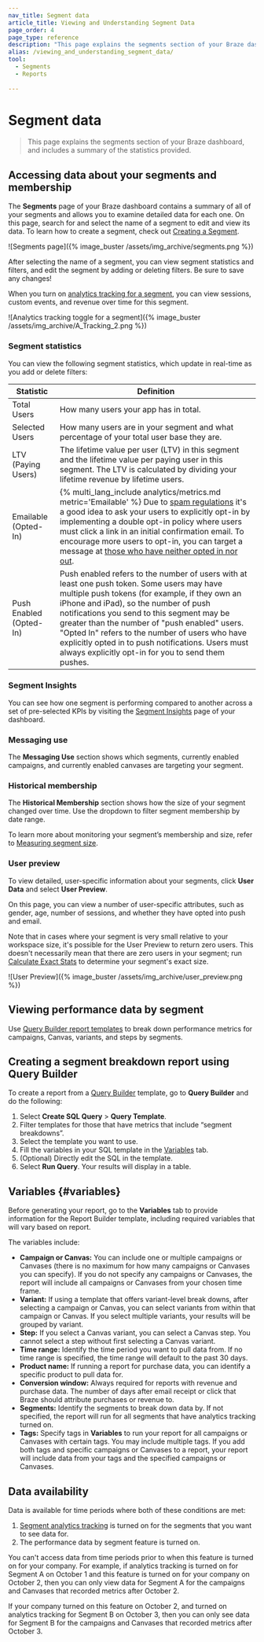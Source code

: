 ```yaml
---
nav_title: Segment data
article_title: Viewing and Understanding Segment Data
page_order: 4
page_type: reference
description: "This page explains the segments section of your Braze dashboard, and includes a summary of the statistics provided."
alias: /viewing_and_understanding_segment_data/
tool: 
  - Segments
  - Reports
  
---
```

# Segment data

> This page explains the segments section of your Braze dashboard, and includes a summary of the statistics provided.

## Accessing data about your segments and membership

The **Segments** page of your Braze dashboard contains a summary of all of your segments and allows you to examine detailed data for each one. On this page, search for and select the name of a segment to edit and view its data. To learn how to create a segment, check out [Creating a Segment]({{site.baseurl}}/user_guide/engagement_tools/segments/creating_a_segment/#creating-a-segment).

![Segments page]({% image_buster /assets/img_archive/segments.png %})

After selecting the name of a segment, you can view segment statistics and filters, and edit the segment by adding or deleting filters. Be sure to save any changes!

When you turn on [analytics tracking for a segment]({{site.baseurl}}/user_guide/analytics/tracking/segment_analytics_tracking/), you can view sessions, custom events, and revenue over time for this segment.

![Analytics tracking toggle for a segment]({% image_buster /assets/img_archive/A_Tracking_2.png %})

### Segment statistics

You can view the following segment statistics, which update in real-time as you add or delete filters:

<style>
    .no-split {
        word-break: keep-all;
    }
</style>

<table>
    <thead>
        <tr>
            <th>Statistic</th>
            <th>Definition</th>
        </tr>
    </thead>
    <tbody>
        <tr>
            <td class="no-split">Total Users</td>
            <td class="no-split">How many users your app has in total.</td>
        </tr>
        <tr>
            <td class="no-split">Selected Users</td>
            <td class="no-split">How many users are in your segment and what percentage of your total user base they are.</td>
        </tr>
        <tr>
            <td class="no-split">LTV (Paying Users)</td>
            <td class="no-split">The lifetime value per user (LTV) in this segment and the lifetime value per paying user in this segment. The LTV is calculated by dividing your lifetime revenue by lifetime users.</td>
        </tr>
        <tr>
            <td class="no-split">Emailable (Opted-In)</td>
            <td class="no-split">{% multi_lang_include analytics/metrics.md metric='Emailable' %} Due to <a href="/docs/help/best_practices/spam_regulations/#spam-regulationsspam regulations">spam regulations</a> it's a good idea to ask your users to explicitly opt-in by implementing a double opt-in policy where users must click a link in an initial confirmation email. To encourage more users to opt-in, you can target a message at <a href="/docs/user_guide/message_building_by_channel/email/managing_user_subscriptions/#segmenting-by-user-subscriptions">those who have neither opted in nor out</a>.</td>
        </tr>
        <tr>
            <td class="no-split">Push Enabled (Opted-In)</td>
            <td class="no-split">Push enabled refers to the number of users with at least one push token. Some users may have multiple push tokens (for example, if they own an iPhone and iPad), so the number of push notifications you send to this segment may be greater than the number of "push enabled" users. "Opted In" refers to the number of users who have explicitly opted in to push notifications. Users must always explicitly opt-in for you to send them pushes.</td>
        </tr>
    </tbody>
</table>

### Segment Insights

You can see how one segment is performing compared to another across a set of pre-selected KPIs by visiting the [Segment Insights]({{site.baseurl}}/user_guide/engagement_tools/segments/segment_insights/) page of your dashboard.

### Messaging use
The **Messaging Use** section shows which segments, currently enabled campaigns, and currently enabled canvases are targeting your segment.

### Historical membership

The **Historical Membership** section shows how the size of your segment changed over time. Use the dropdown to filter segment membership by date range.

To learn more about monitoring your segment’s membership and size, refer to [Measuring segment size]({{site.baseurl}}/user_guide/engagement_tools/segments/measuring_segment_size/).

### User preview

To view detailed, user-specific information about your segments, click **User Data** and select **User Preview**.

On this page, you can view a number of user-specific attributes, such as gender, age, number of sessions, and whether they have opted into push and email.

Note that in cases where your segment is very small relative to your workspace size, it's possible for the User Preview to return zero users. This doesn't necessarily mean that there are zero users in your segment; run [Calculate Exact Stats]({{site.baseurl}}/user_guide/engagement_tools/segments/measuring_segment_size/#statistics-for-segment-size) to determine your segment's exact size.

![User Preview]({% image_buster /assets/img_archive/user_preview.png %})

## Viewing performance data by segment

Use [Query Builder report templates]({{site.baseurl}}/user_guide/analytics/reporting/data_by_segments/) to break down performance metrics for campaigns, Canvas, variants, and steps by segments.

## Creating a segment breakdown report using Query Builder

To create a report from a [Query Builder]({{site.baseurl}}/user_guide/analytics/query_builder/) template, go to **Query Builder** and do the following:

1. Select **Create SQL Query** > **Query Template**.
2. Filter templates for those that have metrics that include “segment breakdowns”.
3. Select the template you want to use.
4. Fill the variables in your SQL template in the [Variables](#variables) tab.
5. (Optional) Directly edit the SQL in the template.
6. Select **Run Query**. Your results will display in a table.

## Variables {#variables}

Before generating your report, go to the **Variables** tab to provide information for the Report Builder template, including required variables that will vary based on report. 

The variables include:

- **Campaign or Canvas:** You can include one or multiple campaigns or Canvases (there is no maximum for how many campaigns or Canvases you can specify). If you do not specify any campaigns or Canvases, the report will include all campaigns or Canvases from your chosen time frame.
- **Variant:** If using a template that offers variant-level break downs, after selecting a campaign or Canvas, you can select variants from within that campaign or Canvas. If you select multiple variants, your results will be grouped by variant.
- **Step:** If you select a Canvas variant, you can select a Canvas step. You cannot select a step without first selecting a Canvas variant. 
- **Time range:** Identify the time period you want to pull data from. If no time range is specified, the time range will default to the past 30 days.
- **Product name:** If running a report for purchase data, you can identify a specific product to pull data for.
- **Conversion window:** Always required for reports with revenue and purchase data. The number of days after email receipt or click that Braze should attribute purchases or revenue to.
- **Segments:** Identify the segments to break down data by. If not specified, the report will run for all segments that have analytics tracking turned on.
- **Tags:** Specify tags in **Variables** to run your report for all campaigns or Canvases with certain tags. You may include multiple tags. If you add both tags and specific campaigns or Canvases to a report, your report will include data from your tags and the specified campaigns or Canvases. 

## Data availability

Data is available for time periods where both of these conditions are met:

1. [Segment analytics tracking]({{site.baseurl}}/user_guide/analytics/tracking/segment_analytics_tracking/) is turned on for the segments that you want to see data for.
2. The performance data by segment feature is turned on.

You can't access data from time periods prior to when this feature is turned on for your company. For example, if analytics tracking is turned on for Segment A on October 1 and this feature is turned on for your company on October 2, then you can only view data for Segment A for the campaigns and Canvases that recorded metrics after October 2. 

If your company turned on this feature on October 2, and turned on analytics tracking for Segment B on October 3, then you can only see data for Segment B for the campaigns and Canvases that recorded metrics after October 3.


